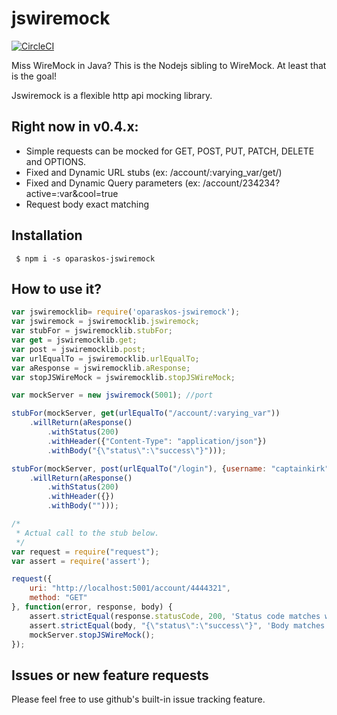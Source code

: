 # jswiremock
[![CircleCI](https://img.shields.io/circleci/project/github/oparaskos/jswiremock.svg?style=plastic)](https://circleci.com/gh/oparaskos/jswiremock)


Miss WireMock in Java? This is the Nodejs sibling to WireMock. At least that is the goal! 

Jswiremock is a flexible http api mocking library.

## Right now in v0.4.x:

- Simple requests can be mocked for GET, POST, PUT, PATCH, DELETE and OPTIONS.
- Fixed and Dynamic URL stubs (ex: /account/:varying_var/get/)
- Fixed and Dynamic Query parameters (ex: /account/234234?active=:var&cool=true
- Request body exact matching

## Installation
     $ npm i -s oparaskos-jswiremock

## How to use it?

```javascript
var jswiremocklib= require('oparaskos-jswiremock');
var jswiremock = jswiremocklib.jswiremock;
var stubFor = jswiremocklib.stubFor;
var get = jswiremocklib.get;
var post = jswiremocklib.post;
var urlEqualTo = jswiremocklib.urlEqualTo;
var aResponse = jswiremocklib.aResponse;
var stopJSWireMock = jswiremocklib.stopJSWireMock;

var mockServer = new jswiremock(5001); //port

stubFor(mockServer, get(urlEqualTo("/account/:varying_var"))
    .willReturn(aResponse()
        .withStatus(200)
        .withHeader({"Content-Type": "application/json"})
        .withBody("{\"status\":\"success\"}")));

stubFor(mockServer, post(urlEqualTo("/login"), {username: "captainkirk", password: "enterprise"})
    .willReturn(aResponse()
        .withStatus(200)
        .withHeader({})
        .withBody("")));

/*
 * Actual call to the stub below.
 */
var request = require("request");
var assert = require('assert');

request({
    uri: "http://localhost:5001/account/4444321",
    method: "GET"
}, function(error, response, body) {
    assert.strictEqual(response.statusCode, 200, 'Status code matches withStatus');
    assert.strictEqual(body, "{\"status\":\"success\"}", 'Body matches withBody');
    mockServer.stopJSWireMock();
});
```

## Issues or new feature requests

Please feel free to use github's built-in issue tracking feature.
